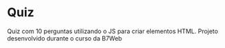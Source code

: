 # Quiz
Quiz com 10 perguntas utilizando o JS para criar elementos HTML. Projeto desenvolvido durante o curso da B7Web

